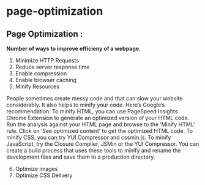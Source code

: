 # page-optimization

<h2> Page Optimization :</h2>

<b>Number of ways to improve efficieny of a webpage.</b>

1. Minimize HTTP Requests
2. Reduce server response time
3. Enable compression
4. Enable browser caching
5. Minify Resources

People sometimes create messy code and that can slow your website considerably.
It also helps to minify your code. Here’s Google’s recommendation:
    To minify HTML, you can use PageSpeed Insights Chrome Extension to generate an optimized version of your HTML code. Run the analysis against your HTML page and browse to the ‘Minify HTML’ rule. Click on ‘See optimized content’ to get the optimized HTML code.
    To minify CSS, you can try YUI Compressor and cssmin.js.
    To minify JavaScript, try the Closure Compiler, JSMin or the YUI Compressor. You can create a build process that uses these tools to minify and rename the development files and save them to a production directory.

6. Optimize images
7. Optimize CSS Delivery
